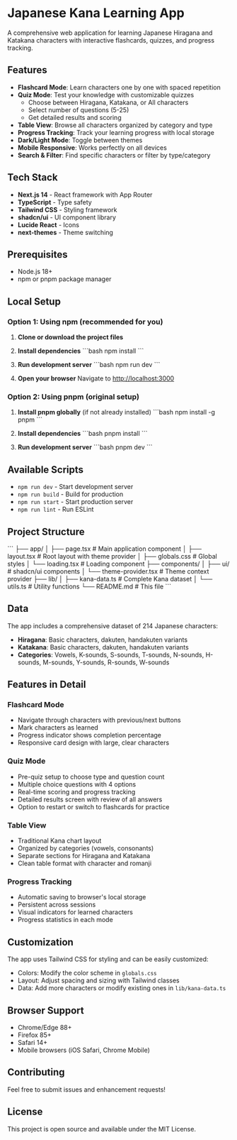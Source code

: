 # Japanese Kana Learning App

A comprehensive web application for learning Japanese Hiragana and Katakana characters with interactive flashcards, quizzes, and progress tracking.

## Features

- **Flashcard Mode**: Learn characters one by one with spaced repetition
- **Quiz Mode**: Test your knowledge with customizable quizzes
  - Choose between Hiragana, Katakana, or All characters
  - Select number of questions (5-25)
  - Get detailed results and scoring
- **Table View**: Browse all characters organized by category and type
- **Progress Tracking**: Track your learning progress with local storage
- **Dark/Light Mode**: Toggle between themes
- **Mobile Responsive**: Works perfectly on all devices
- **Search & Filter**: Find specific characters or filter by type/category

## Tech Stack

- **Next.js 14** - React framework with App Router
- **TypeScript** - Type safety
- **Tailwind CSS** - Styling framework
- **shadcn/ui** - UI component library
- **Lucide React** - Icons
- **next-themes** - Theme switching

## Prerequisites

- Node.js 18+ 
- npm or pnpm package manager

## Local Setup

### Option 1: Using npm (recommended for you)

1. **Clone or download the project files**

2. **Install dependencies**
   \`\`\`bash
   npm install
   \`\`\`

3. **Run development server**
   \`\`\`bash
   npm run dev
   \`\`\`

4. **Open your browser**
   Navigate to [http://localhost:3000](http://localhost:3000)

### Option 2: Using pnpm (original setup)

1. **Install pnpm globally** (if not already installed)
   \`\`\`bash
   npm install -g pnpm
   \`\`\`

2. **Install dependencies**
   \`\`\`bash
   pnpm install
   \`\`\`

3. **Run development server**
   \`\`\`bash
   pnpm dev
   \`\`\`

## Available Scripts

- `npm run dev` - Start development server
- `npm run build` - Build for production
- `npm run start` - Start production server
- `npm run lint` - Run ESLint

## Project Structure

\`\`\`
├── app/
│   ├── page.tsx          # Main application component
│   ├── layout.tsx        # Root layout with theme provider
│   ├── globals.css       # Global styles
│   └── loading.tsx       # Loading component
├── components/
│   ├── ui/              # shadcn/ui components
│   └── theme-provider.tsx # Theme context provider
├── lib/
│   ├── kana-data.ts     # Complete Kana dataset
│   └── utils.ts         # Utility functions
└── README.md            # This file
\`\`\`

## Data

The app includes a comprehensive dataset of 214 Japanese characters:
- **Hiragana**: Basic characters, dakuten, handakuten variants
- **Katakana**: Basic characters, dakuten, handakuten variants
- **Categories**: Vowels, K-sounds, S-sounds, T-sounds, N-sounds, H-sounds, M-sounds, Y-sounds, R-sounds, W-sounds

## Features in Detail

### Flashcard Mode
- Navigate through characters with previous/next buttons
- Mark characters as learned
- Progress indicator shows completion percentage
- Responsive card design with large, clear characters

### Quiz Mode
- Pre-quiz setup to choose type and question count
- Multiple choice questions with 4 options
- Real-time scoring and progress tracking
- Detailed results screen with review of all answers
- Option to restart or switch to flashcards for practice

### Table View
- Traditional Kana chart layout
- Organized by categories (vowels, consonants)
- Separate sections for Hiragana and Katakana
- Clean table format with character and romanji

### Progress Tracking
- Automatic saving to browser's local storage
- Persistent across sessions
- Visual indicators for learned characters
- Progress statistics in each mode

## Customization

The app uses Tailwind CSS for styling and can be easily customized:
- Colors: Modify the color scheme in `globals.css`
- Layout: Adjust spacing and sizing with Tailwind classes
- Data: Add more characters or modify existing ones in `lib/kana-data.ts`

## Browser Support

- Chrome/Edge 88+
- Firefox 85+
- Safari 14+
- Mobile browsers (iOS Safari, Chrome Mobile)

## Contributing

Feel free to submit issues and enhancement requests!

## License

This project is open source and available under the MIT License.
